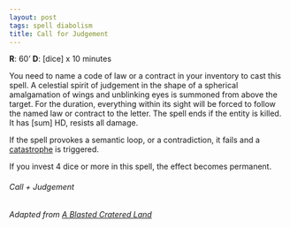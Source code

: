```yaml
---
layout: post
tags: spell diabolism
title: Call for Judgement
---
```


**R**: 60’        **D**: [dice] x 10 minutes

You need to name a code of law or a contract in your inventory to cast this spell. A celestial spirit of judgement in the shape of a spherical amalgamation of wings and unblinking eyes is summoned from above the target. For the duration, everything within its sight will be forced to follow the named law or contract to the letter. The spell ends if the entity is killed. It has [sum] HD, resists all damage.

If the spell provokes a semantic loop, or a contradiction, it fails and a [catastrophe](/list/spell-catastrophe) is triggered.

If you invest 4 dice or more in this spell, the effect becomes permanent.

###### Call + Judgement
###### Adapted from [A Blasted Cratered Land](https://crateredland.blogspot.com/2019/01/the-cleric.html)
